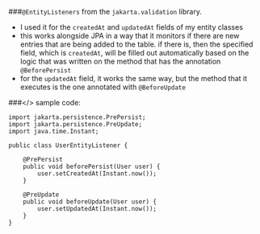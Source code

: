 ###`@EntityListeners` from the `jakarta.validation` library.
- I used it for the `createdAt` and `updatedAt` fields of my entity classes
- this works alongside JPA in a way that it monitors if there are new entries that are being added to the table. if there is, then the specified field, which is `createdAt`, will be filled out automatically based on the logic that was written on the method that has the annotation `@BeforePersist`
- for the `updatedAt` field, it works the same way, but the method that it executes is the one annotated with `@BeforeUpdate`

###</> sample code:
```
import jakarta.persistence.PrePersist;
import jakarta.persistence.PreUpdate;
import java.time.Instant;

public class UserEntityListener {

    @PrePersist
    public void beforePersist(User user) {
        user.setCreatedAt(Instant.now());
    }

    @PreUpdate
    public void beforeUpdate(User user) {
        user.setUpdatedAt(Instant.now());
    }
}
```
